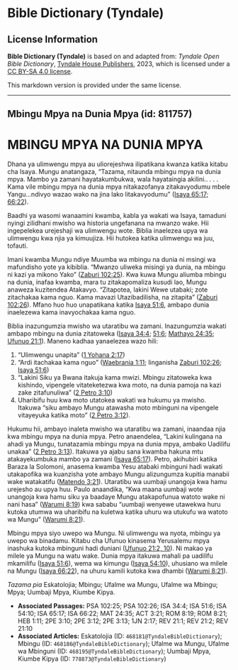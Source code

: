 # Bible Dictionary (Tyndale)

## License Information

**Bible Dictionary (Tyndale)** is based on and adapted from: _Tyndale Open Bible Dictionary_, [Tyndale House Publishers](https://tyndaleopenresources.com/), 2023, which is licensed under a [CC BY-SA 4.0 license](https://creativecommons.org/licenses/by-sa/4.0/legalcode.en).

This markdown version is provided under the same license.



--------------------------------

## Mbingu Mpya na Dunia Mpya (id: 811757)

MBINGU MPYA NA DUNIA MPYA
=========================

Dhana ya ulimwengu mpya au uliorejeshwa ilipatikana kwanza katika kitabu cha Isaya. Mungu anatangaza, “Tazama, nitaunda mbingu mpya na dunia mpya. Mambo ya zamani hayatakumbukwa, wala hayataingia akilini.. . . . Kama vile mbingu mpya na dunia mpya nitakazofanya zitakavyodumu mbele Yangu...ndivyo wazao wako na jina lako litakavyodumu” ([Isaya 65:17](https://ref.ly/Isa65:17); [66:22](https://ref.ly/Isa66:22)).

Baadhi ya wasomi wanaamini kwamba, kabla ya wakati wa Isaya, tamaduni nyingi zilidhani mwisho wa historia ungefanana na mwanzo wake. Hii ingepelekea urejeshaji wa ulimwengu wote. Biblia inaelezea upya wa ulimwengu kwa njia ya kimuujiza. Hii hutokea katika ulimwengu wa juu, tofauti.

Imani kwamba Mungu ndiye Muumba wa mbingu na dunia ni msingi wa mafundisho yote ya kibiblia. “Mwanzo uliweka misingi ya dunia, na mbingu ni kazi ya mikono Yako” ([Zaburi 102:25](https://ref.ly/Ps102:25)). Kwa kuwa Mungu aliumba mbingu na dunia, inafaa kwamba, mara tu zitakapomaliza kusudi lao, Mungu anaweza kuzitendea Atakavyo. “Zitapotea, lakini Wewe utabaki; zote zitachakaa kama nguo. Kama mavazi Utazibadilisha, na zitapita” ([Zaburi 102:26](https://ref.ly/Ps102:26)). Mfano huo huo unapatikana katika [Isaya 51:6](https://ref.ly/Isa51:6), ambapo dunia inaelezewa kama inavyochakaa kama nguo.

Biblia inazungumzia mwisho wa utaratibu wa zamani. Inazungumzia wakati ambapo mbingu na dunia zitatoweka ([Isaya 34:4](https://ref.ly/Isa34:4); [51:6](https://ref.ly/Isa51:6); [Mathayo 24:35](https://ref.ly/Matt24:35); [Ufunuo 21:1](https://ref.ly/Rev21:1)). Maneno kadhaa yanaelezea wazo hili:

1. “Ulimwengu unapita” ([1 Yohana 2:17](https://ref.ly/1John2:17))
2. “Ardi itachakaa kama nguo” ([Waebrania 1:11](https://ref.ly/Heb1:11); linganisha [Zaburi 102:26](https://ref.ly/Ps102:26); [Isaya 51:6](https://ref.ly/Isa51:6))
3. “Lakini Siku ya Bwana itakuja kama mwizi. Mbingu zitatoweka kwa kishindo, vipengele vitateketezwa kwa moto, na dunia pamoja na kazi zake zitafunuliwa” ([2 Petro 3:10](https://ref.ly/2Pet3:10))
4. Uharibifu huu kwa moto utatokea wakati wa hukumu ya mwisho. Itakuwa “siku ambayo Mungu atawasha moto mbinguni na vipengele vitayeyuka katika moto” ([2 Petro 3:12](https://ref.ly/2Pet3:12)).

Hukumu hii, ambayo inaleta mwisho wa utaratibu wa zamani, inaandaa njia kwa mbingu mpya na dunia mpya. Petro anaendelea, “Lakini kulingana na ahadi ya Mungu, tunatazamia mbingu mpya na dunia mpya, ambako Uadilifu unakaa” ([2 Petro 3:13](https://ref.ly/2Pet3:13)). Itakuwa ya ajabu sana kwamba hakuna mtu atakayekumbuka mambo ya zamani ([Isaya 65:17](https://ref.ly/Isa65:17)). Petro, akihubiri katika Baraza la Solomoni, anasema kwamba Yesu atabaki mbinguni hadi wakati utakapofika wa kuanzisha yote ambayo Mungu alizungumza kupitia manabii wake watakatifu ([Matendo 3:21](https://ref.ly/Acts3:21)). Utaratibu wa uumbaji unangoja kwa hamu urejesho au upya huu. Paulo anaandika, “Kwa maana uumbaji wote unangoja kwa hamu siku ya baadaye Mungu atakapofunua watoto wake ni nani hasa” ([Warumi 8:19](https://ref.ly/Rom8:19)) kwa sababu “uumbaji wenyewe utawekwa huru kutoka utumwa wa uharibifu na kuletwa katika uhuru wa utukufu wa watoto wa Mungu” ([Warumi 8:21](https://ref.ly/Rom8:21)).

Mbingu mpya siyo uwepo wa Mungu. Ni ulimwengu wa nyota, mbingu ya uwepo wa binadamu. Kitabu cha Ufunuo kinasema Yerusalemu mpya inashuka kutoka mbinguni hadi duniani ([Ufunuo 21:2, 10](https://ref.ly/Rev21:2,Rev21:10)). Ni makao ya milele ya Mungu na watu wake. Dunia mpya itakuwa mahali pa uadilifu mkamilifu ([Isaya 51:6](https://ref.ly/Isa51:6)), wema wa kimungu ([Isaya 54:10](https://ref.ly/Isa54:10)), uhusiano wa milele na Mungu ([Isaya 66:22](https://ref.ly/Isa66:22)), na uhuru kamili kutoka kwa dhambi ([Warumi 8:21](https://ref.ly/Rom8:21)).

*Tazama pia* Eskatolojia; Mbingu; Ufalme wa Mungu, Ufalme wa Mbingu; Mpya; Uumbaji Mpya, Kiumbe Kipya.

* **Associated Passages:** PSA 102:25; PSA 102:26; ISA 34:4; ISA 51:6; ISA 54:10; ISA 65:17; ISA 66:22; MAT 24:35; ACT 3:21; ROM 8:19; ROM 8:21; HEB 1:11; 2PE 3:10; 2PE 3:12; 2PE 3:13; 1JN 2:17; REV 21:1; REV 21:2; REV 21:10
* **Associated Articles:** Eskatolojia (ID: `468181@TyndaleBibleDictionary`); Mbingu (ID: `468186@TyndaleBibleDictionary`); Ufalme wa Mungu, Ufalme wa Mbinguni (ID: `468195@TyndaleBibleDictionary`); Uumbaji Mpya, Kiumbe Kipya (ID: `778873@TyndaleBibleDictionary`)

